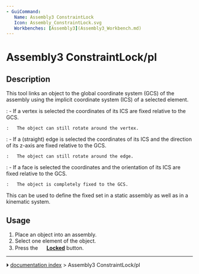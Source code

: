 ```yaml
---
- GuiCommand:
   Name: Assembly3 ConstraintLock
   Icon: Assembly_ConstraintLock.svg
   Workbenches: [Assembly3](Assembly3_Workbench.md)
---
```


# Assembly3 ConstraintLock/pl

## Description

This tool links an object to the global coordinate system (GCS) of the assembly using the implicit coordinate system (ICS) of a selected element.

:   \- If a vertex is selected the coordinates of its ICS are fixed relative to the GCS.

    :   The object can still rotate around the vertex.
:   \- If a (straight) edge is selected the coordinates of its ICS and the direction of its z-axis are fixed relative to the GCS.

    :   The object can still rotate around the edge.
:   \- If a face is selected the coordinates and the orientation of its ICS are fixed relative to the GCS.

    :   The object is completely fixed to the GCS.

This can be used to define the fixed set in a static assembly as well as in a kinematic system.

## Usage

1.  Place an object into an assembly.
2.  Select one element of the object.
3.  Press the **<img src="images/Assembly_ConstraintLock.svg" width=16px> [Locked](Assembly3_ConstraintLock.md)** button.



---
⏵ [documentation index](../README.md) > Assembly3 ConstraintLock/pl
